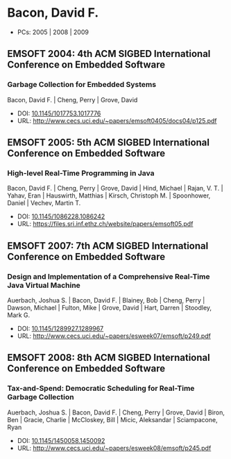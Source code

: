# Bacon, David F.

* PCs: 2005 | 2008 | 2009

## EMSOFT 2004: 4th ACM SIGBED International Conference on Embedded Software

### Garbage Collection for Embedded Systems
Bacon, David F. | Cheng, Perry | Grove, David
* DOI: [10.1145/1017753.1017776](https://doi.org/10.1145/1017753.1017776)
* URL: <http://www.cecs.uci.edu/~papers/emsoft0405/docs04/p125.pdf>

## EMSOFT 2005: 5th ACM SIGBED International Conference on Embedded Software

### High-level Real-Time Programming in Java
Bacon, David F. | Cheng, Perry | Grove, David | Hind, Michael | Rajan, V. T. | Yahav, Eran | Hauswirth, Matthias | Kirsch, Christoph M. | Spoonhower, Daniel | Vechev, Martin T.
* DOI: [10.1145/1086228.1086242](https://doi.org/10.1145/1086228.1086242)
* URL: <https://files.sri.inf.ethz.ch/website/papers/emsoft05.pdf>

## EMSOFT 2007: 7th ACM SIGBED International Conference on Embedded Software

### Design and Implementation of a Comprehensive Real-Time Java Virtual Machine
Auerbach, Joshua S. | Bacon, David F. | Blainey, Bob | Cheng, Perry | Dawson, Michael | Fulton, Mike | Grove, David | Hart, Darren | Stoodley, Mark G.
* DOI: [10.1145/1289927.1289967](https://doi.org/10.1145/1289927.1289967)
* URL: <http://www.cecs.uci.edu/~papers/esweek07/emsoft/p249.pdf>

## EMSOFT 2008: 8th ACM SIGBED International Conference on Embedded Software

### Tax-and-Spend: Democratic Scheduling for Real-Time Garbage Collection
Auerbach, Joshua S. | Bacon, David F. | Cheng, Perry | Grove, David | Biron, Ben | Gracie, Charlie | McCloskey, Bill | Micic, Aleksandar | Sciampacone, Ryan
* DOI: [10.1145/1450058.1450092](https://doi.org/10.1145/1450058.1450092)
* URL: <http://www.cecs.uci.edu/~papers/esweek08/emsoft/p245.pdf>

